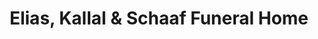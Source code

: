 ---
title: "Elias, Kallal & Schaaf Funeral Home"
url: /bethalto/elias-kallal-and-schaaf-funeral-home/
shop: funeral directors
---